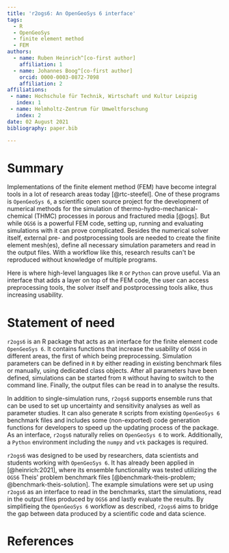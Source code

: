 ```yaml
---
title: 'r2ogs6: An OpenGeoSys 6 interface'
tags:
  - R
  - OpenGeoSys
  - finite element method
  - FEM
authors:
  - name: Ruben Heinrich^[co-first author]
    affiliation: 1
  - name: Johannes Boog^[co-first author]
    orcid: 0000-0003-0872-7098
    affiliation: 2
affiliations:
 - name: Hochschule für Technik, Wirtschaft und Kultur Leipzig
   index: 1
 - name: Helmholtz-Zentrum für Umweltforschung
   index: 2
date: 02 August 2021
bibliography: paper.bib

---
```


# Summary
<!-- zeilen 33-35 hier hin, dann noch weiter ausbauen: wie sieht die Struktur von r2ogs6 aus? ideal mit Schema, was kann man mit dem Paket machen? am nesten aus deiner MA-Thesis nehmen und einfach übersetzen.-->
Implementations of the finite element method (FEM) have become integral tools in a lot of research areas today [@rtc-steefel]. One of these programs is `OpenGeoSys 6`, a scientific open source project for the development of numerical methods for the simulation of thermo-hydro-mechanical-chemical (THMC) processes in porous and fractured media [@ogs]. But while `OGS6` is a powerful FEM code, setting up, running and evaluating simulations with it can prove complicated. Besides the numerical solver itself, external pre- and postprocessing tools are needed to create the finite element mesh(es), define all necessary simulation parameters and read in the output files. With a workflow like this, research results can't be reproduced without knowledge of multiple programs.

Here is where high-level languages like `R` or `Python` can prove useful. Via an interface that adds a layer on top of the FEM code, the user can access preprocessing tools, the solver itself and postprocessing tools alike, thus increasing usability.
<!-- Zeile 26-28 zu Statement of need-->

# Statement of need

`r2ogs6` is an R package that acts as an interface for the finite element code `OpenGeoSys 6`. It contains functions that increase the usability of `OGS6` in different areas, the first of which being preprocessing. Simulation parameters can be defined in `R` by either reading in existing benchmark files or manually, using dedicated class objects. After all parameters have been defined, simulations can be started from `R` without having to switch to the command line. Finally, the output files can be read in to analyse the results.

In addition to single-simulation runs, `r2ogs6` supports ensemble runs that can be used to set up uncertainty and sensitivity analyses as well as parameter studies. It can also generate `R` scripts from existing `OpenGeoSys 6` benchmark files and includes some (non-exported) code generation functions for developers to speed up the updating process of the package. As an interface, `r2ogs6` naturally relies on `OpenGeoSys 6` to work. Additionally, a `Python` environment including the `numpy` and `vtk` packages is required.
<!-- zeilen 33-35 mit zu Summary-->
`r2ogs6` was designed to be used by researchers, data scientists and students working with `OpenGeoSys 6`. It has already been applied in [@heinrich:2021], where its ensemble functionality was tested utilizing the `OGS6` Theis' problem benchmark files [@benchmark-theis-problem; @benchmark-theis-solution]. The example simulations were set up using `r2ogs6` as an interface to read in the benchmarks, start the simulations, read in the output files produced by `OGS6` and lastly evaluate the results. By simplifieing the `OpenGeoSys 6` workflow as described, `r2ogs6` aims to bridge the gap between data produced by a scientific code and data science.
<!-- hier noch ergänzen: warum R? was bringt r2ogs6 für R-Nutzer die bisher keine erfahrung mit Multiphysiksimulationen in porösen Medien haben?-->

# References
<!-- bitte die Quellen ergänzen-->
